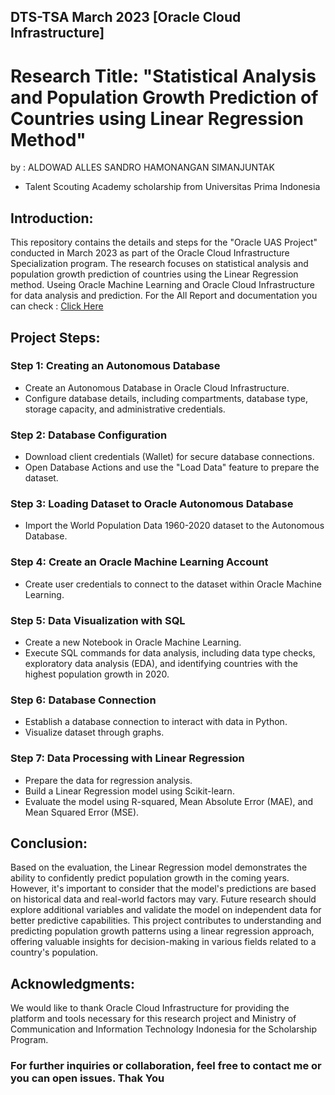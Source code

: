 ## DTS-TSA March 2023 [Oracle Cloud Infrastructure]
# Research Title: "Statistical Analysis and Population Growth Prediction of Countries using Linear Regression Method"

by :
 ALDOWAD ALLES SANDRO HAMONANGAN SIMANJUNTAK
  - Talent Scouting Academy scholarship from Universitas Prima Indonesia

## Introduction:
This repository contains the details and steps for the "Oracle UAS Project" conducted in March 2023 as part of the Oracle Cloud Infrastructure Specialization program. The research focuses on statistical analysis and population growth prediction of countries using the Linear Regression method. Useing Oracle Machine Learning and Oracle Cloud Infrastructure for data analysis and prediction. For the All Report and documentation you can check : [Click Here](https://github.com/AldowadSimanjuntak/Project-Oracle-Cloud-MLOps-using-Linear-Regression/blob/main/Report%20of%20PROJECT%20ORACLE.pdf)


## Project Steps:

### Step 1: Creating an Autonomous Database
- Create an Autonomous Database in Oracle Cloud Infrastructure.
- Configure database details, including compartments, database type, storage capacity, and administrative credentials.

### Step 2: Database Configuration
- Download client credentials (Wallet) for secure database connections.
- Open Database Actions and use the "Load Data" feature to prepare the dataset.

### Step 3: Loading Dataset to Oracle Autonomous Database
- Import the World Population Data 1960-2020 dataset to the Autonomous Database.

### Step 4: Create an Oracle Machine Learning Account
- Create user credentials to connect to the dataset within Oracle Machine Learning.

### Step 5: Data Visualization with SQL
- Create a new Notebook in Oracle Machine Learning.
- Execute SQL commands for data analysis, including data type checks, exploratory data analysis (EDA), and identifying countries with the highest population growth in 2020.

### Step 6: Database Connection
- Establish a database connection to interact with data in Python.
- Visualize dataset through graphs.

### Step 7: Data Processing with Linear Regression
- Prepare the data for regression analysis.
- Build a Linear Regression model using Scikit-learn.
- Evaluate the model using R-squared, Mean Absolute Error (MAE), and Mean Squared Error (MSE).

## Conclusion:
Based on the evaluation, the Linear Regression model demonstrates the ability to confidently predict population growth in the coming years. However, it's important to consider that the model's predictions are based on historical data and real-world factors may vary. Future research should explore additional variables and validate the model on independent data for better predictive capabilities.
This project contributes to understanding and predicting population growth patterns using a linear regression approach, offering valuable insights for decision-making in various fields related to a country's population.

## Acknowledgments:
We would like to thank Oracle Cloud Infrastructure for providing the platform and tools necessary for this research project and Ministry of Communication and Information Technology  Indonesia for the Scholarship Program.

### For further inquiries or collaboration, feel free to contact me or you can open issues. Thak You
